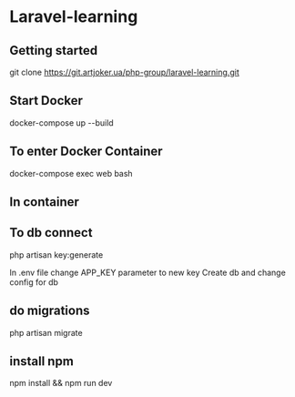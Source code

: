 # Laravel-learning
## Getting started

git clone https://git.artjoker.ua/php-group/laravel-learning.git

## Start Docker

docker-compose up --build

## To enter Docker Container

docker-compose exec web bash

## In container
## To db connect

php artisan key:generate

In .env file change APP_KEY parameter to new key
Create db and change config for db

## do migrations
php artisan migrate 

## install npm
npm install && npm run dev
